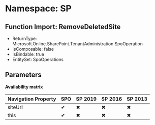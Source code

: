 # Namespace: SP

## Function Import: RemoveDeletedSite

- ReturnType: Microsoft.Online.SharePoint.TenantAdministration.SpoOperation
- IsComposable: false
- IsBindable: true
- EntitySet: SpoOperations

## Parameters

**Availability matrix**

Navigation Property | SPO | SP 2019 | SP 2016 | SP 2013
----------|-----|---------|---------|--------
siteUrl | ✔ | ✖ | ✖ | ✖
this | ✔ | ✖ | ✖ | ✖
